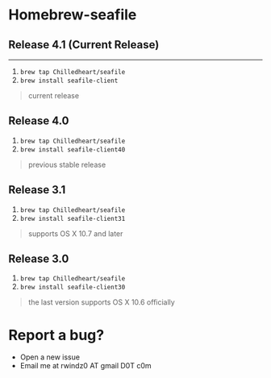 Homebrew-seafile
===

## Release 4.1 (Current Release)
---

1. ``brew tap Chilledheart/seafile``
1. ``brew install seafile-client``

> current release

## Release 4.0

1. ``brew tap Chilledheart/seafile``
1. ``brew install seafile-client40``

> previous stable release

## Release 3.1

1. ``brew tap Chilledheart/seafile``
1. ``brew install seafile-client31``

> supports OS X 10.7 and later

## Release 3.0

1. ``brew tap Chilledheart/seafile``
1. ``brew install seafile-client30``

> the last version supports OS X 10.6 officially

Report a bug?
===

- Open a new issue
- Email me at rwindz0 AT gmail D0T c0m
